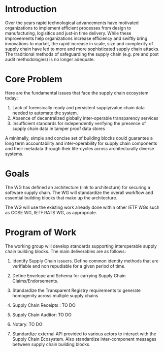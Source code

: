 Introduction
============
Over the years rapid technological advancements have motivated organizations to implement efficient processes from design to manufacturing, logisitics and just-in time delivery. While these improvements help organizations increase efficiency and swiftly bring innovations to market, the rapid increase in scale, size and complexity of supply chain have led to more and more sophisticated supply chain attacks. The traditional methods of safeguarding the supply chain (e.g. pre and post audit
methodologies) is no longer adequate.

Core Problem
============
Here are the fundamental issues that face the supply chain ecosystem today:
1. Lack of forensically ready and persistent supply/value chain data needed to automate the system.
2. Absence of decentralized globally inter-operable transparency services 
3. Insufficient standards for independently verifying the presence of supply chain data in tamper proof data stores

A minimally, simple and concise set of building blocks could guarantee a long term accountability and inter-operability for supply chain components and their metadata through their life-cycles across architecturally diverse systems.

Goals
=====
The WG has defined an architecture (link to architecture) for securing a software supply chain. The WG will standardize the overall workflow and essential building blocks that make up the architecture.

The WG will use the existing work already done within other IETF WGs such as 
COSE WG, IETF RATS WG, as appropriate.


Program of Work
===============
The working group will develop standards supporting interoperable supply chain building blocks. The main deliverables are as follows:

1. Identify Supply Chain issuers. Define common identity methods that are verifiable and non repudiable for a given period of time.

2. Define Envelope and Schema for carrying Supply Chain Claims/Endorsements.

3. Standardize the Transparent Registry requirements to generate homogenity across multiple supply chains

4. Supply Chain Receipts : TO DO

5. Supply Chain Auditor: TO DO

6. Notary: TO DO

7. Standardize external API provided to various actors to interact with the Supply Chain Ecosystem. Also standardize inter-component messages between supply chain building blocks.